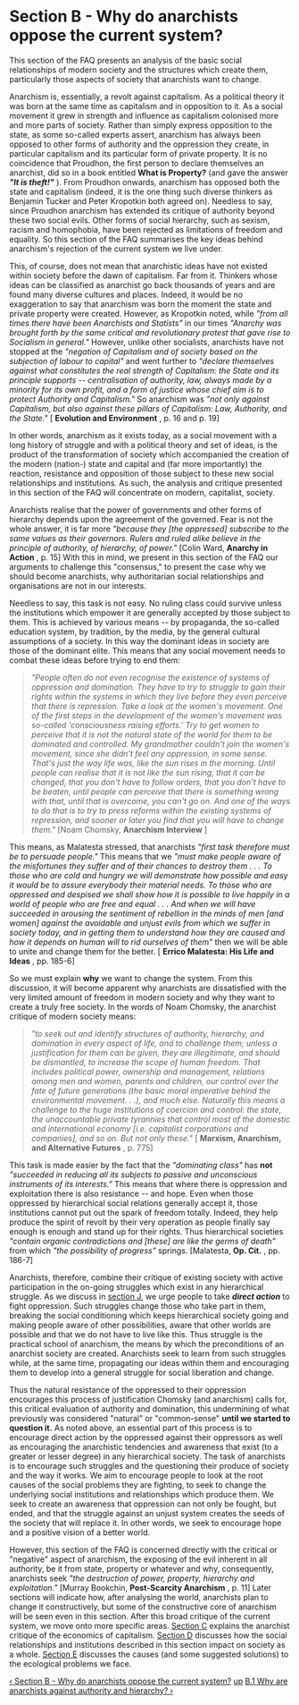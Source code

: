 # Section B - Why do anarchists oppose the current system?

This section of the FAQ presents an analysis of the basic social relationships
of modern society and the structures which create them, particularly those
aspects of society that anarchists want to change.

Anarchism is, essentially, a revolt against capitalism. As a political theory
it was born at the same time as capitalism and in opposition to it. As a
social movement it grew in strength and influence as capitalism colonised more
and more parts of society. Rather than simply express opposition to the state,
as some so-called experts assert, anarchism has always been opposed to other
forms of authority and the oppression they create, in particular capitalism
and its particular form of private property. It is no coincidence that
Proudhon, the first person to declare themselves an anarchist, did so in a
book entitled **What is Property?** (and gave the answer _**"It is theft!"**_
). From Proudhon onwards, anarchism has opposed both the state and capitalism
(indeed, it is the one thing such diverse thinkers as Benjamin Tucker and
Peter Kropotkin both agreed on). Needless to say, since Proudhon anarchism has
extended its critique of authority beyond these two social evils. Other forms
of social hierarchy, such as sexism, racism and homophobia, have been rejected
as limitations of freedom and equality. So this section of the FAQ summarises
the key ideas behind anarchism's rejection of the current system we live
under.

This, of course, does not mean that anarchistic ideas have not existed within
society before the dawn of capitalism. Far from it. Thinkers whose ideas can
be classified as anarchist go back thousands of years and are found many
diverse cultures and places. Indeed, it would be no exaggeration to say that
anarchism was born the moment the state and private property were created.
However, as Kropotkin noted, while _"from all times there have been Anarchists
and Statists"_ in our times _"Anarchy was brought forth by the same critical
and revolutionary protest that gave rise to Socialism in general."_ However,
unlike other socialists, anarchists have not stopped at the _"negation of
Capitalism and of society based on the subjection of labour to capital"_ and
went further to _"declare themselves against what constitutes the real
strength of Capitalism: the State and its principle supports -- centralisation
of authority, law, always made by a minority for its own profit, and a form of
justice whose chief aim is to protect Authority and Capitalism."_ So anarchism
was _"not only against Capitalism, but also against these pillars of
Capitalism: Law, Authority, and the State."_ [ **Evolution and Environment** ,
p. 16 and p. 19]

In other words, anarchism as it exists today, as a social movement with a long
history of struggle and with a political theory and set of ideas, is the
product of the transformation of society which accompanied the creation of the
modern (nation-) state and capital and (far more importantly) the reaction,
resistance and opposition of those subject to these new social relationships
and institutions. As such, the analysis and critique presented in this section
of the FAQ will concentrate on modern, capitalist, society.

Anarchists realise that the power of governments and other forms of hierarchy
depends upon the agreement of the governed. Fear is not the whole answer, it
is far more _"because they [the oppressed] subscribe to the same values as
their governors. Rulers and ruled alike believe in the principle of authority,
of hierarchy, of power."_ [Colin Ward, **Anarchy in Action** , p. 15] With
this in mind, we present in this section of the FAQ our arguments to challenge
this "consensus," to present the case why we should become anarchists, why
authoritarian social relationships and organisations are not in our interests.

Needless to say, this task is not easy. No ruling class could survive unless
the institutions which empower it are generally accepted by those subject to
them. This is achieved by various means -- by propaganda, the so-called
education system, by tradition, by the media, by the general cultural
assumptions of a society. In this way the dominant ideas in society are those
of the dominant elite. This means that any social movement needs to combat
these ideas before trying to end them:

> _"People often do not even recognise the existence of systems of oppression
> and domination. They have to try to struggle to gain their rights within the
> systems in which they live before they even perceive that there is
> repression. Take a look at the women's movement. One of the first steps in
> the development of the women's movement was so-called 'consciousness raising
> efforts.' Try to get women to perceive that it is not the natural state of
> the world for them to be dominated and controlled. My grandmother couldn't
> join the women's movement, since she didn't feel any oppression, in some
> sense. That's just the way life was, like the sun rises in the morning.
> Until people can realise that it is not like the sun rising, that it can be
> changed, that you don't have to follow orders, that you don't have to be
> beaten, until people can perceive that there is something wrong with that,
> until that is overcome, you can't go on. And one of the ways to do that is
> to try to press reforms within the existing systems of repression, and
> sooner or later you find that you will have to change them."_ [Noam Chomsky,
> **Anarchism Interview** ]

This means, as Malatesta stressed, that anarchists _"first task therefore must
be to persuade people."_ This means that we _"must make people aware of the
misfortunes they suffer and of their chances to destroy them . . . To those
who are cold and hungry we will demonstrate how possible and easy it would be
to assure everybody their material needs. To those who are oppressed and
despised we shall show how it is possible to live happily in a world of people
who are free and equal . . . And when we will have succeeded in arousing the
sentiment of rebellion in the minds of men [and women] against the avoidable
and unjust evils from which we suffer in society today, and in getting them to
understand how they are caused and how it depends on human will to rid
ourselves of them"_ then we will be able to unite and change them for the
better. [ **Errico Malatesta: His Life and Ideas** , pp. 185-6]

So we must explain **why** we want to change the system. From this discussion,
it will become apparent why anarchists are dissatisfied with the very limited
amount of freedom in modern society and why they want to create a truly free
society. In the words of Noam Chomsky, the anarchist critique of modern
society means:

> _"to seek out and identify structures of authority, hierarchy, and
> domination in every aspect of life, and to challenge them; unless a
> justification for them can be given, they are illegitimate, and should be
> dismantled, to increase the scope of human freedom. That includes political
> power, ownership and management, relations among men and women, parents and
> children, our control over the fate of future generations (the basic moral
> imperative behind the environmental movement. . .), and much else. Naturally
> this means a challenge to the huge institutions of coercion and control: the
> state, the unaccountable private tyrannies that control most of the domestic
> and international economy [i.e. capitalist corporations and companies], and
> so on. But not only these."_ [ **Marxism, Anarchism, and Alternative
> Futures** , p. 775]

This task is made easier by the fact that the _"dominating class"_ has **not**
_"succeeded in reducing all its subjects to passive and unconscious
instruments of its interests."_ This means that where there is oppression and
exploitation there is also resistance -- and hope. Even when those oppressed
by hierarchical social relations generally accept it, those institutions
cannot put out the spark of freedom totally. Indeed, they help produce the
spirit of revolt by their very operation as people finally say enough is
enough and stand up for their rights. Thus hierarchical societies _"contain
organic contradictions and [these] are like the germs of death"_ from which
_"the possibility of progress"_ springs. [Malatesta, **Op. Cit.** , pp. 186-7]

Anarchists, therefore, combine their critique of existing society with active
participation in the on-going struggles which exist in any hierarchical
struggle. As we discuss in [section J](secJcon.md), we urge people to take
_**direct action**_ to fight oppression. Such struggles change those who take
part in them, breaking the social conditioning which keeps hierarchical
society going and making people aware of other possibilities, aware that other
worlds are possible and that we do not have to live like this. Thus struggle
is the practical school of anarchism, the means by which the preconditions of
an anarchist society are created. Anarchists seek to learn from such struggles
while, at the same time, propagating our ideas within them and encouraging
them to develop into a general struggle for social liberation and change.

Thus the natural resistance of the oppressed to their oppression encourages
this process of justification Chomsky (and anarchism) calls for, this critical
evaluation of authority and domination, this undermining of what previously
was considered "natural" or "common-sense" **until we started to question
it.** As noted above, an essential part of this process is to encourage direct
action by the oppressed against their oppressors as well as encouraging the
anarchistic tendencies and awareness that exist (to a greater or lesser
degree) in any hierarchical society. The task of anarchists is to encourage
such struggles and the questioning their produce of society and the way it
works. We aim to encourage people to look at the root causes of the social
problems they are fighting, to seek to change the underlying social
institutions and relationships which produce them. We seek to create an
awareness that oppression can not only be fought, but ended, and that the
struggle against an unjust system creates the seeds of the society that will
replace it. In other words, we seek to encourage hope and a positive vision of
a better world.

However, this section of the FAQ is concerned directly with the critical or
"negative" aspect of anarchism, the exposing of the evil inherent in all
authority, be it from state, property or whatever and why, consequently,
anarchists seek _"the destruction of power, property, hierarchy and
exploitation."_ [Murray Bookchin, **Post-Scarcity Anarchism** , p. 11] Later
sections will indicate how, after analysing the world, anarchists plan to
change it constructively, but some of the constructive core of anarchism will
be seen even in this section. After this broad critique of the current system,
we move onto more specific areas. [Section C](secCcon.md) explains the
anarchist critique of the economics of capitalism. [Section D](secDcon.md)
discusses how the social relationships and institutions described in this
section impact on society as a whole. [Section E](secEcon.md) discusses the
causes (and some suggested solutions) to the ecological problems we face.

[‹ Section B - Why do anarchists oppose the current system?](secBcon.md "Go
to previous page") [up](secBcon.md "Go to parent page") [B.1 Why are
anarchists against authority and hierarchy? ›](secB1.md "Go to next page")

